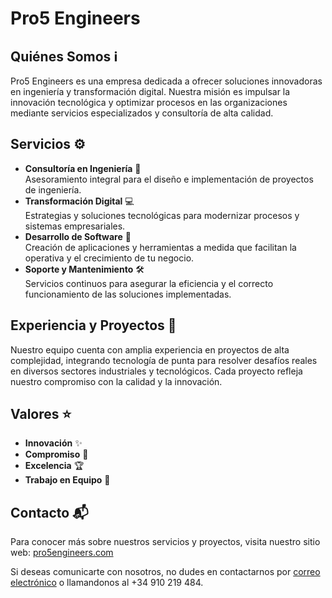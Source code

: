 # Pro5 Engineers

## Quiénes Somos ℹ️

Pro5 Engineers es una empresa dedicada a ofrecer soluciones innovadoras en ingeniería y transformación digital. Nuestra misión es impulsar la innovación tecnológica y optimizar procesos en las organizaciones mediante servicios especializados y consultoría de alta calidad.
	
## Servicios ⚙️

- **Consultoría en Ingeniería** 🔧  
	Asesoramiento integral para el diseño e implementación de proyectos de ingeniería.
- **Transformación Digital** 💻  
	Estrategias y soluciones tecnológicas para modernizar procesos y sistemas empresariales.
- **Desarrollo de Software** 📱  
	Creación de aplicaciones y herramientas a medida que facilitan la operativa y el crecimiento de tu negocio.
- **Soporte y Mantenimiento** 🛠️  
	Servicios continuos para asegurar la eficiencia y el correcto funcionamiento de las soluciones implementadas.

## Experiencia y Proyectos 💼

Nuestro equipo cuenta con amplia experiencia en proyectos de alta complejidad, integrando tecnología de punta para resolver desafíos reales en diversos sectores industriales y tecnológicos. Cada proyecto refleja nuestro compromiso con la calidad y la innovación.

## Valores ⭐

- **Innovación** ✨
- **Compromiso** 🤝
- **Excelencia** 🏆
- **Trabajo en Equipo** 👥

## Contacto 📬

Para conocer más sobre nuestros servicios y proyectos, visita nuestro sitio web: [pro5engineers.com](https://pro5engineers.com/)

Si deseas comunicarte con nosotros, no dudes en contactarnos por [correo electrónico](mailto:admin@pro5engineers.com) o llamandonos al +34 910 219 484.
